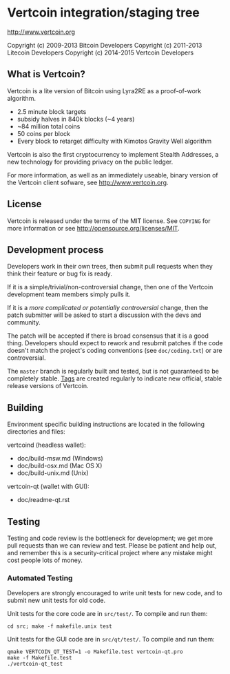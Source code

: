 Vertcoin integration/staging tree
================================

http://www.vertcoin.org

Copyright (c) 2009-2013 Bitcoin Developers
Copyright (c) 2011-2013 Litecoin Developers
Copyright (c) 2014-2015 Vertcoin Developers

What is Vertcoin?
----------------

Vertcoin is a lite version of Bitcoin using Lyra2RE as a proof-of-work algorithm.
 - 2.5 minute block targets
 - subsidy halves in 840k blocks (~4 years)
 - ~84 million total coins
 - 50 coins per block
 - Every block to retarget difficulty with Kimotos Gravity Well algorithm

Vertcoin is also the first cryptocurrency to implement Stealth Addresses, a new technology for providing privacy on the public ledger.

For more information, as well as an immediately useable, binary version of
the Vertcoin client sofware, see http://www.vertcoin.org.

License
-------

Vertcoin is released under the terms of the MIT license. See `COPYING` for more
information or see http://opensource.org/licenses/MIT.

Development process
-------------------

Developers work in their own trees, then submit pull requests when they think
their feature or bug fix is ready.

If it is a simple/trivial/non-controversial change, then one of the Vertcoin
development team members simply pulls it.

If it is a *more complicated or potentially controversial* change, then the patch
submitter will be asked to start a discussion with the devs and community.

The patch will be accepted if there is broad consensus that it is a good thing.
Developers should expect to rework and resubmit patches if the code doesn't
match the project's coding conventions (see `doc/coding.txt`) or are
controversial.

The `master` branch is regularly built and tested, but is not guaranteed to be
completely stable. [Tags](https://github.com/vertcoin/vertcoin/tags) are created
regularly to indicate new official, stable release versions of Vertcoin.

Building
--------

Environment specific building instructions are located in the following directories and files:

vertcoind (headless wallet):

* doc/build-msw.md (Windows)
* doc/build-osx.md (Mac OS X)
* doc/build-unix.md (Unix)

vertcoin-qt (wallet with GUI):

* doc/readme-qt.rst

Testing
-------

Testing and code review is the bottleneck for development; we get more pull
requests than we can review and test. Please be patient and help out, and
remember this is a security-critical project where any mistake might cost people
lots of money.

### Automated Testing

Developers are strongly encouraged to write unit tests for new code, and to
submit new unit tests for old code.

Unit tests for the core code are in `src/test/`. To compile and run them:

    cd src; make -f makefile.unix test

Unit tests for the GUI code are in `src/qt/test/`. To compile and run them:

    qmake VERTCOIN_QT_TEST=1 -o Makefile.test vertcoin-qt.pro
    make -f Makefile.test
    ./vertcoin-qt_test


